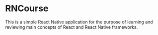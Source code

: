 # RNCourse
This is a simple React Native application for the purpose of learning and reviewing main concepts of React and React Native frameworks.
